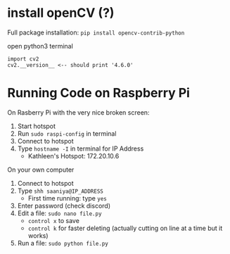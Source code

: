# install openCV (?)
Full package installation: `pip install opencv-contrib-python`

open python3 terminal
```
import cv2
cv2.__version__ <-- should print '4.6.0'
```

# Running Code on Raspberry Pi
On Rasberry Pi with the very nice broken screen: 
1. Start hotspot 
2. Run ```sudo raspi-config``` in terminal
3. Connect to hotspot
4. Type ```hostname -I``` in terminal for IP Address 
    * Kathleen's Hotspot: 172.20.10.6

On your own computer
1. Connect to hotspot
2. Type ```shh saaniya@IP_ADDRESS```
    * First time running: type ```yes```
3. Enter password (check discord)
4. Edit a file: ```sudo nano file.py```
    * ```control x``` to save
    * ```control k``` for faster deleting (actually cutting on line at a time but it works)
5. Run a file: ```sudo python file.py```